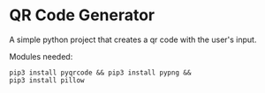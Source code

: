 # QR Code Generator
A simple python project that creates a qr code with the user's input.


Modules needed: 

<code>pip3 install pyqrcode && pip3 install pypng && pip3 install pillow</code>
